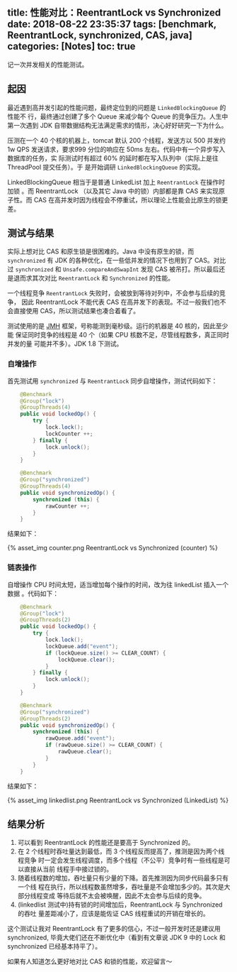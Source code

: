 title: 性能对比：ReentrantLock vs Synchronized
date: 2018-08-22 23:35:37
tags: [benchmark, ReentrantLock, synchronized, CAS, java]
categories: [Notes]
toc: true
---

记一次并发相关的性能测试。

## 起因

最近遇到高并发引起的性能问题，最终定位到的问题是 `LinkedBlockingQueue` 的性能不
行，最终通过创建了多个 Queue 来减少每个 Queue 的竞争压力。人生中第一次遇到 JDK
自带数据结构无法满足需求的情形，决心好好研究一下为什么。

压测在一个 40 个核的机器上，tomcat 默认 200 个线程，发送方以 500 并发约 1w QPS
发送请求，要求999 分位的响应在 50ms 左右。代码中有一个异步写入数据库的任务，实
际测试时有超过 60% 的延时都在写入队列中（实际上是往 ThreadPool 提交任务）。于
是开始调研 `LinkedBlockingQueue` 的实现。

LinkedBlockingQueue 相当于是普通 LinkedList 加上 `ReentrantLock` 在操作时加锁
。而 ReentrantLock （以及其它 Java 中的锁）内部都是靠 CAS 来实现原子性。而 CAS
在高并发时因为线程会不停重试，所以理论上性能会比原生的锁更差。

## 测试与结果

实际上想对比 CAS 和原生锁是很困难的。Java 中没有原生的锁，而 `synchronized` 有
JDK 的各种优化，在一些低并发的情况下也用到了 CAS。对比过 `synchronized` 和
`Unsafe.compareAndSwapInt` 发现 CAS 被吊打。所以最后还是退而求其次对比
`ReentrantLock` 和 `Synchronized` 的性能。

一个线程竞争 `ReentrantLock` 失败时，会被放到等待对列中，不会参与后续的竞争，
因此 ReentrantLock 不能代表 CAS 在高并发下的表现。不过一般我们也不会直接使用
CAS，所以测试结果也凑合着看了。

测试使用的是 [JMH]() 框架，号称能测到毫秒级。运行的机器是 40 核的，因此至少能
保证同时竞争的线程是 40 个（如果 CPU 核数不足，尽管线程数多，真正同时并发的量
可能并不多）。JDK 1.8 下测试。

### 自增操作

首先测试用 `synchronized` 与 `ReentrantLock` 同步自增操作，测试代码如下：

```java
    @Benchmark
    @Group("lock")
    @GroupThreads(4)
    public void lockedOp() {
        try {
            lock.lock();
            lockCounter ++;
        } finally {
            lock.unlock();
        }
    }

    @Benchmark
    @Group("synchronized")
    @GroupThreads(4)
    public void synchronizedOp() {
        synchronized (this) {
            rawCounter ++;
        }
    }
```

结果如下：

{% asset_img counter.png ReentrantLock vs Synchronized (counter) %}

### 链表操作

自增操作 CPU 时间太短，适当增加每个操作的时间，改为往 linkedList 插入一个数据
。代码如下：

```java
    @Benchmark
    @Group("lock")
    @GroupThreads(2)
    public void lockedOp() {
        try {
            lock.lock();
            lockQueue.add("event");
            if (lockQueue.size() >= CLEAR_COUNT) {
                lockQueue.clear();
            }
        } finally {
            lock.unlock();
        }
    }

    @Benchmark
    @Group("synchronized")
    @GroupThreads(2)
    public void synchronizedOp() {
        synchronized (this) {
            rawQueue.add("event");
            if (rawQueue.size() >= CLEAR_COUNT) {
                rawQueue.clear();
            }
        }
    }
```

结果如下：

{% asset_img linkedlist.png ReentrantLock vs Synchronized (LinkedList) %}

## 结果分析

1. 可以看到 ReentrantLock 的性能还是要高于 Synchronized 的。
2. 在 2 个线程时吞吐量达到最低，而 3 个线程反而提高了，推测是因为两个线程竞争
   时一定会发生线程调度，而多个线程（不公平）竞争时有一些线程是可以直接从当前
   线程手中接过锁的。
3. 随着线程数的增加，吞吐量只有少量的下降。首先推测因为同步代码最多只有一个线
   程在执行，所以线程数虽然增多，吞吐量是不会增加多少的。其次是大部分线程变成
   等待后就不太会被唤醒，因此不太会参与后续的竞争。
4. (linkedlist 测试中)持有锁的时间增加后，ReentrantLock 与 Synchronized 的吞吐
   量差距减小了，应该是能佐证 CAS 线程重试的开销在增长的。

这个测试让我对 ReentrantLock 有了更多的信心，不过一般开发时还是建议用
synchronized, 毕竟大佬们还在不断优化中（看到有文章说 JDK 9 中的 Lock 和
synchronized 已经基本持平了）。

如果有人知道怎么更好地对比 CAS 和锁的性能，欢迎留言～
